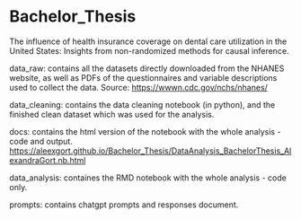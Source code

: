 # Bachelor_Thesis
The influence of health insurance coverage on dental care utilization in the United States: Insights from non-randomized methods for causal inference.

data_raw: contains all the datasets directly downloaded from the NHANES website, as well as PDFs of the questionnaires and variable descriptions used to collect the data. Source: https://wwwn.cdc.gov/nchs/nhanes/

data_cleaning: contains the data cleaning notebook (in python), and the finished clean dataset which was used for the analysis.

docs: contains the html version of the notebook with the whole analysis - code and output. https://aleexgort.github.io/Bachelor_Thesis/DataAnalysis_BachelorThesis_AlexandraGort.nb.html 

data_analysis: containes the RMD notebook with the whole analysis - code only.

prompts: contains chatgpt prompts and responses document.

